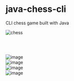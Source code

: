 # java-chess-cli
CLI chess game built with Java

![chess](https://user-images.githubusercontent.com/78546581/218282208-4d874e1f-db13-4452-b64d-1367d78e2c40.gif)

<br><br>

![image](https://user-images.githubusercontent.com/78546581/218281384-3e50c4ad-3c47-4dc8-9fbc-bf5c114c787c.png) <br>
![image](https://user-images.githubusercontent.com/78546581/218281399-6e791a06-0e51-471b-924b-8ecab1aeb6cb.png) <br>
![image](https://user-images.githubusercontent.com/78546581/218281411-6b957dae-d2cf-4239-b8d1-1b081d4fb16b.png) <br>
![image](https://user-images.githubusercontent.com/78546581/218281417-3f5dd3f4-ec9a-41a1-9fda-d69c55f1a5b2.png) <br>




